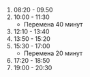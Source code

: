 1. 08:20 - 09.50
2. 10:00 - 11:30
    - Перемена 40 минут
3. 12:10 - 13:40
4. 13:50 - 15:20
5. 15:30 - 17:00
    - Перемена 20 минут
6. 17:20 - 18:50
7. 19:00 - 20:30